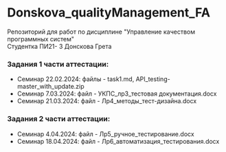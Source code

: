 # Donskova_qualityManagement_FA
Репозиторий для работ по дисциплине "Управление качеством программных систем"
<br>Студентка ПИ21- 3 Донскова Грета

### Задания 1 части аттестации:
* Семинар 22.02.2024: файлы - task1.md, API_testing-master_with_update.zip
* Семинар 7.03.2024: файл - УКПС_лр3_тестовая документация.docx
* Семинар 21.03.2024: файл - Лр4_методы_тест-дизайна.docx

### Задания 2 части аттестации:

* Семинар 4.04.2024: файл - Лр5_ручное_тестирование.docx
* Семинар 18.04.2024: файл - Лр6_автоматизация_тестирования.docx
